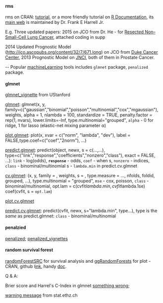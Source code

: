 #### rms

rms on CRAN: [tutorial](http://cran.r-project.org/web/packages/rms/rms.pdf), or a more friendly tutorial on [R Documentation](http://www.rdocumentation.org/packages/rms),
its [main web](http://biostat.mc.vanderbilt.edu/wiki/Main/RmS) is maintained by Dr. Frank E Harrell Jr.

E.g.
Three updated papers: 2015 on JCO from Dr. He - for [Resected Non–Small-Cell Lung Cancer](http://jco.ascopubs.org/content/33/8/861.long), attached coding in supp

2014 Updated Prognostic Model (http://jco.ascopubs.org/content/32/7/671.long) on JCO from [Duke Cancer Center](https://www.cancer.duke.edu/Nomogram/), 2013 Prognostic Model on [JNCI](http://jnci.oxfordjournals.org/content/105/22/1729.long), both of them in Prostate Cancer.


--
Popular [machineLearning](http://cran.r-project.org/web/views/MachineLearning.html) tools includes `glmnet` package, `penalized` package.

#### glmnet
[glmnet_vignette](http://web.stanford.edu/~hastie/Papers/Glmnet_Vignette.pdf) from UStanford

[glmnet](http://www.rdocumentation.org/packages/glmnet/functions/glmnet):
glmnet(x, y, family=c("gaussian","binomial","poisson","multinomial","cox","mgaussian"), weights, alpha = 1, nlambda = 100,
standardize = TRUE, penalty.factor = rep(1, nvars), lower.limits=-Inf, type.multinomial="grouped",
`alpha` - 0 for ridge, 1 for lasso (elastic-net mixing parameter α)

[plot.glmnet](http://www.rdocumentation.org/packages/glmnet/functions/plot.glmnet):
plot(x, xvar = c("norm", "lambda", "dev"), label = FALSE,type.coef=c("coef","2norm"), ...)

[predict.glmnet](http://www.rdocumentation.org/packages/glmnet/functions/predict.glmnet):
predict(object, newx, s = c(...,...), 
type=c("link","response","coefficients","nonzero","class"), exact = FALSE, ...): 
`link` - log(odds), **`response`** - odds, `coef` - when s, `nonzero` - indices, `class` - binominal/multinomial
s - `lambda.min` in predict.cv.glmnet

[cv.glmnet](http://www.rdocumentation.org/packages/glmnet/functions/cv.glmnet):
(x, y, family = , weights, s = , type.measure = ..., nfolds, foldid, grouped, ...), 
type.multinomial = "grouped", `mse` - cox, poisson, `class` - binominal/multinomial,
opt.lam = c(cvfit$lambda.min, cvfit$lambda.1se)
coef(cvfit, s = `opt.lam`)

[plot.cv.glmnet](http://www.rdocumentation.org/packages/glmnet/functions/plot.cv.glmnet)

[predict.cv.glmnet](http://www.rdocumentation.org/packages/glmnet/functions/predict.cv.glmnet):
predict(cvfit, newx, s="lambda.min", type...), type is the *same* as predict.glmnet: `class` - binominal/multinomial

#### penalzied 
[penalized](http://www.rdocumentation.org/packages/penalized); 
[penalized_vignettes](http://cran.r-project.org/web/packages/penalized/vignettes/penalized.pdf)

#### random survival forest
[randomForestSRC](http://cran.r-project.org/web/packages/randomForestSRC/index.html) for survival analysis and
[ggRandomForests](http://cran.r-project.org/web/packages/ggRandomForests/) for plot - CRAN, github l[ink](https://github.com/ehrlinger/ggRandomForests), handy [doc](http://www.rdocumentation.org/packages/ggRandomForests).


Q & A:

Brier score and Harrel's C-Index in glmnet [something wrong](http://r.789695.n4.nabble.com/Interperting-results-of-glmnet-and-coxph-plot-Brier-score-and-Harrel-s-C-Index-am-I-doing-something--td4677166.html);

[warning message](https://stat.ethz.ch/pipermail/r-help/2012-May/312029.html) from stat.ethz.ch

